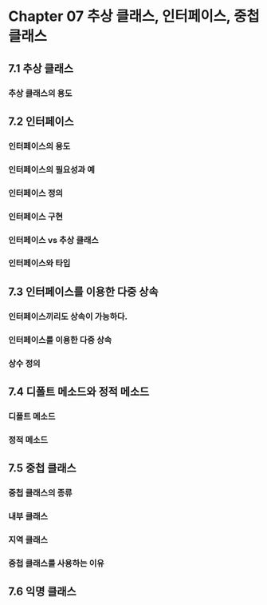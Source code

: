 # Chapter 07 추상 클래스, 인터페이스, 중첩 클래스

## 7.1 추상 클래스

### 추상 클래스의 용도

## 7.2 인터페이스

### 인터페이스의 용도

### 인터페이스의 필요성과 예

### 인터페이스 정의

### 인터페이스 구현

### 인터페이스 vs 추상 클래스

### 인터페이스와 타입

## 7.3 인터페이스를 이용한 다중 상속

### 인터페이스끼리도 상속이 가능하다.

### 인터페이스를 이용한 다중 상속

### 상수 정의

## 7.4 디폴트 메소드와 정적 메소드

### 디폴트 메소드

### 정적 메소드

## 7.5 중첩 클래스

### 중첩 클래스의 종류

### 내부 클래스

### 지역 클래스

### 중첩 클래스를 사용하는 이유

## 7.6 익명 클래스

